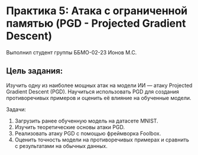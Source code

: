 # Практика 5: Атака с ограниченной памятью (PGD - Projected Gradient Descent)

Выполнил студент группы ББМО-02-23 Ионов М.С.

## Цель задания:

Изучить одну из наиболее мощных атак на модели ИИ — атаку Projected Gradient Descent (PGD).
Научиться использовать PGD для создания противоречивых примеров и оценить её влияние на
обученные модели.

Задачи:

1. Загрузить ранее обученную модель на датасете MNIST.
2. Изучить теоретические основы атаки PGD.
3. Реализовать атаку PGD с помощью фреймворка Foolbox.
4. Оценить точность модели на противоречивых примерах и сравнить с результатами на обычных данных.




